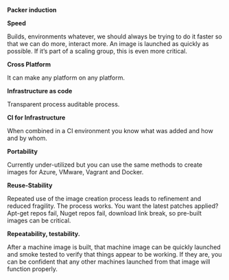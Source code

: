 **Packer induction**

**Speed**

Builds, environments whatever, we should always be trying to do it faster so that we can do more, interact more. An image is launched as quickly as possible. If it’s part of a scaling group, this is even more critical.

**Cross Platform**

It can make any platform on any platform.

**Infrastructure as code**

Transparent process auditable process.

**CI for Infrastructure**

When combined in a CI environment you know what was added and how and by whom.

**Portability**

Currently under-utilized but you can use the same methods to create images for Azure, VMware, Vagrant and Docker.

**Reuse-Stability**

Repeated use of the image creation process leads to refinement and reduced fragility. The process works. You want the latest patches applied? Apt-get repos fail, Nuget repos fail, download link break, so pre-built images can be critical.

**Repeatability, testability.**

After a machine image is built, that machine image can be quickly launched and smoke tested to verify that things appear to be working. If they are, you can be confident that any other machines launched from that image will function properly.
